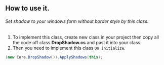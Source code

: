 ## How to use it.

###### Set shadow to your windows form without border style by this class.
1. To implement this class, create new class in your project then copy all the code off class **DropShadow.cs** and past it into your class.
2. Then you need to implement this class `On initialize`.
```csharp
(new Core.DropShadow()).ApplyShadows(this);
 ```
